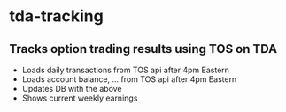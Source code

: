 # tda-tracking
## Tracks option trading results using TOS on TDA
 - Loads daily transactions from TOS api after 4pm Eastern
 - Loads account balance, ... from TOS api after 4pm Eastern
 - Updates DB with the above
 - Shows current weekly earnings 
